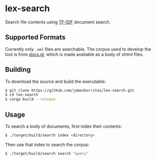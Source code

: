 # lex-search 
Search file contents using [TF-IDF](https://en.wikipedia.org/wiki/Tf%E2%80%93idf) document search. 

## Supported Formats 
Currently only `.xml` files are searchable. 
The corpus used to develop the tool is from [docs.gl](https://github.com/BSVino/docs.gl), which is made avaliable as a body of xhtml files.

## Building 
To download the source and build the executable:
```sh
$ git clone https://github.com/jamezburritos/lex-search.git
$ cd lex-search
$ cargo build --release
```

## Usage 
To search a body of documents, first index their contents:
```sh
$ ./target/build/search index <directory>
```
Then use that index to search the corpus:
```sh
$ ./target/build/search search "query"
```
